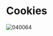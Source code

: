# Cookies
![040064](https://user-images.githubusercontent.com/50277379/140733425-31227a05-d863-484d-80a5-cc916138a5dd.jpg)
